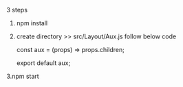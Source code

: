 3 steps

1. npm install

2. create directory >> src/Layout/Aux.js follow below code

    const aux = (props) => props.children;

    export default aux;

3.npm start
